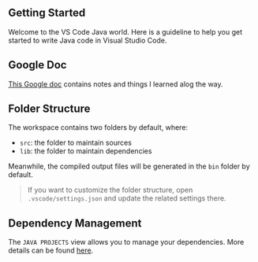 ## Getting Started

Welcome to the VS Code Java world. Here is a guideline to help you get started to write Java code in Visual Studio Code.

## Google Doc
[This Google doc](https://docs.google.com/document/d/1Tg50MDcnmXYdSPng3qoAczT4Sm7vvgUm7OCkZCyzOaE) contains notes and things I learned alog the way.

## Folder Structure

The workspace contains two folders by default, where:

- `src`: the folder to maintain sources
- `lib`: the folder to maintain dependencies

Meanwhile, the compiled output files will be generated in the `bin` folder by default.

> If you want to customize the folder structure, open `.vscode/settings.json` and update the related settings there.

## Dependency Management

The `JAVA PROJECTS` view allows you to manage your dependencies. More details can be found [here](https://github.com/microsoft/vscode-java-dependency#manage-dependencies).
